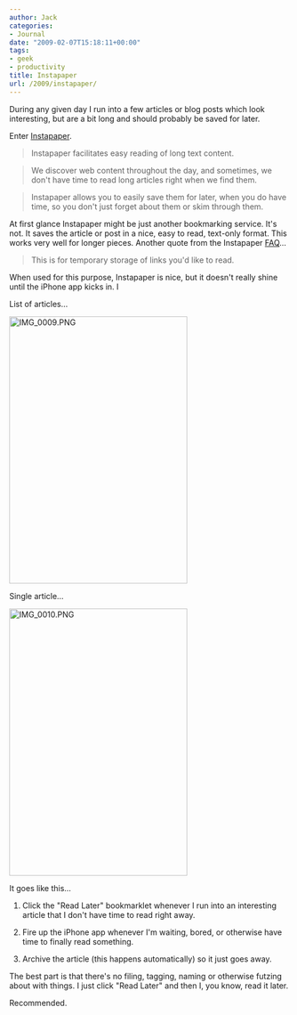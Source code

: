 ```yaml
---
author: Jack
categories:
- Journal
date: "2009-02-07T15:18:11+00:00"
tags:
- geek
- productivity
title: Instapaper
url: /2009/instapaper/
---
```


During any given day I run into a few articles or blog posts which look interesting, but are a bit long and should probably be saved for later.

Enter [Instapaper](http://www.instapaper.com/).

> Instapaper facilitates easy reading of long text content.
  
>
  
> We discover web content throughout the day, and sometimes, we don't have time to read long articles right when we find them.
  
>
  
> Instapaper allows you to easily save them for later, when you do have time, so you don't just forget about them or skim through them.

At first glance Instapaper might be just another bookmarking service. It's not. It saves the article or post in a nice, easy to read, text-only format. This works very well for longer pieces. Another quote from the Instapaper [FAQ](http://www.instapaper.com/faq)&#8230;

> This is for temporary storage of links you'd like to read.

When used for this purpose, Instapaper is nice, but it doesn't really shine until the iPhone app kicks in. I

List of articles&#8230;
  
<img src="/files/img-0009.png" alt="IMG_0009.PNG" border="0" width="320" height="480" />

Single article&#8230;
  
<img src="/files/img-0010.png" alt="IMG_0010.PNG" border="0" width="320" height="480" />

It goes like this&#8230;

1. Click the "Read Later" bookmarklet whenever I run into an interesting article that I don't have time to read right away.
  
2. Fire up the iPhone app whenever I'm waiting, bored, or otherwise have time to finally read something.
  
3. Archive the article (this happens automatically) so it just goes away.

The best part is that there's no filing, tagging, naming or otherwise futzing about with things. I just click "Read Later" and then I, you know, read it later.

Recommended.